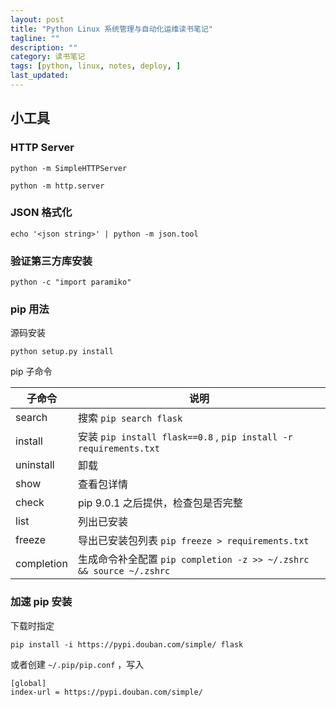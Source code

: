 ```yaml
---
layout: post
title: "Python Linux 系统管理与自动化运维读书笔记"
tagline: ""
description: ""
category: 读书笔记
tags: [python, linux, notes, deploy, ]
last_updated:
---
```




## 小工具

### HTTP Server

    python -m SimpleHTTPServer

    python -m http.server

### JSON 格式化

    echo '<json string>' | python -m json.tool

### 验证第三方库安装

    python -c "import paramiko"

### pip 用法

源码安装

    python setup.py install

pip 子命令

子命令      | 说明
------------|-------------
search  | 搜索 `pip search flask`
install | 安装 `pip install flask==0.8` , `pip install -r requirements.txt`
uninstall | 卸载
show    | 查看包详情
check   | pip 9.0.1 之后提供，检查包是否完整
list    | 列出已安装
freeze  | 导出已安装包列表 `pip freeze > requirements.txt`
completion  | 生成命令补全配置 `pip completion -z >> ~/.zshrc && source ~/.zshrc`


### 加速 pip 安装
下载时指定

    pip install -i https://pypi.douban.com/simple/ flask

或者创建 `~/.pip/pip.conf` ，写入

    [global]
    index-url = https://pypi.douban.com/simple/


